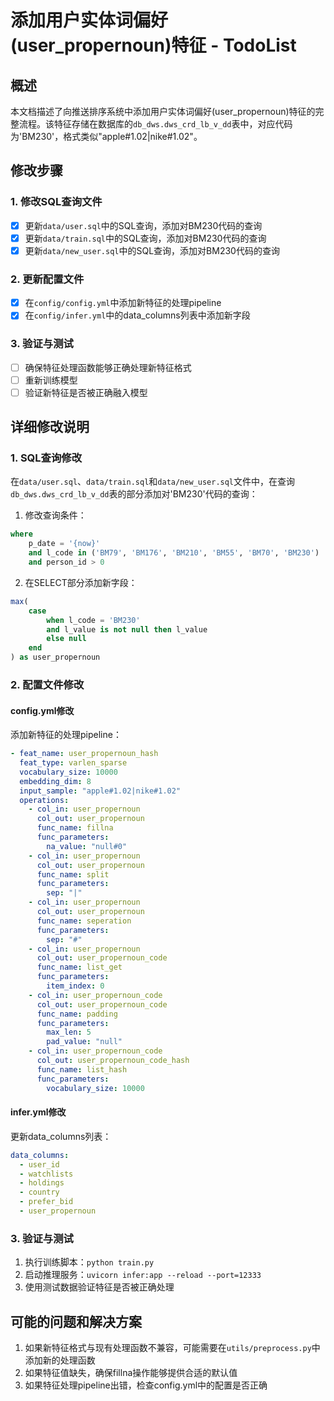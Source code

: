 # 添加用户实体词偏好(user_propernoun)特征 - TodoList

## 概述
本文档描述了向推送排序系统中添加用户实体词偏好(user_propernoun)特征的完整流程。该特征存储在数据库的`db_dws.dws_crd_lb_v_dd`表中，对应代码为'BM230'，格式类似"apple#1.02|nike#1.02"。

## 修改步骤

### 1. 修改SQL查询文件
- [x] 更新`data/user.sql`中的SQL查询，添加对BM230代码的查询
- [x] 更新`data/train.sql`中的SQL查询，添加对BM230代码的查询
- [x] 更新`data/new_user.sql`中的SQL查询，添加对BM230代码的查询

### 2. 更新配置文件
- [x] 在`config/config.yml`中添加新特征的处理pipeline
- [x] 在`config/infer.yml`中的data_columns列表中添加新字段

### 3. 验证与测试
- [ ] 确保特征处理函数能够正确处理新特征格式
- [ ] 重新训练模型
- [ ] 验证新特征是否被正确融入模型

## 详细修改说明

### 1. SQL查询修改
在`data/user.sql`、`data/train.sql`和`data/new_user.sql`文件中，在查询`db_dws.dws_crd_lb_v_dd`表的部分添加对'BM230'代码的查询：

1. 修改查询条件：
```sql
where
    p_date = '{now}'
    and l_code in ('BM79', 'BM176', 'BM210', 'BM55', 'BM70', 'BM230')
    and person_id > 0
```

2. 在SELECT部分添加新字段：
```sql
max(
    case
        when l_code = 'BM230'
        and l_value is not null then l_value
        else null
    end
) as user_propernoun
```

### 2. 配置文件修改

#### config.yml修改
添加新特征的处理pipeline：
```yaml
- feat_name: user_propernoun_hash
  feat_type: varlen_sparse
  vocabulary_size: 10000
  embedding_dim: 8
  input_sample: "apple#1.02|nike#1.02"
  operations:
    - col_in: user_propernoun
      col_out: user_propernoun
      func_name: fillna
      func_parameters:
        na_value: "null#0"
    - col_in: user_propernoun
      col_out: user_propernoun
      func_name: split
      func_parameters:
        sep: "|"
    - col_in: user_propernoun
      col_out: user_propernoun
      func_name: seperation
      func_parameters:
        sep: "#"
    - col_in: user_propernoun
      col_out: user_propernoun_code
      func_name: list_get
      func_parameters:
        item_index: 0
    - col_in: user_propernoun_code
      col_out: user_propernoun_code
      func_name: padding
      func_parameters:
        max_len: 5
        pad_value: "null"
    - col_in: user_propernoun_code
      col_out: user_propernoun_code_hash
      func_name: list_hash
      func_parameters:
        vocabulary_size: 10000
```

#### infer.yml修改
更新data_columns列表：
```yaml
data_columns:
  - user_id
  - watchlists
  - holdings
  - country
  - prefer_bid
  - user_propernoun
```

### 3. 验证与测试
1. 执行训练脚本：`python train.py`
2. 启动推理服务：`uvicorn infer:app --reload --port=12333`
3. 使用测试数据验证特征是否被正确处理

## 可能的问题和解决方案
1. 如果新特征格式与现有处理函数不兼容，可能需要在`utils/preprocess.py`中添加新的处理函数
2. 如果特征值缺失，确保fillna操作能够提供合适的默认值
3. 如果特征处理pipeline出错，检查config.yml中的配置是否正确 